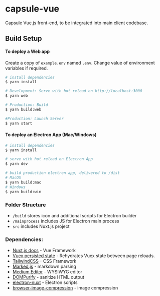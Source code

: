 # capsule-vue

Capsule Vue.js front-end, to be integrated into main client codebase.

## Build Setup

#### To deploy a Web app

Create a copy of `example.env` named `.env`. Change value of environment variables if required.

```bash
# install dependencies
$ yarn install

# Development: Serve with hot reload on http://localhost:3000
$ yarn web

# Production: Build
$ yarn build:web

#Production: Launch Server
$ yarn start
```

#### To deploy an Electron App (Mac/Windows)

```bash
# install dependencies
$ yarn install

# serve with hot reload on Electron App
$ yarn dev

# build production electron app, delivered to /dist
# MacOS
$ yarn build:mac
# Windows
$ yarn build:win
```

### Folder Structure

- `/build` stores icon and additional scripts for Electron builder
- `/mainprocess` includes JS for Electron main process
- `src` includes Nuxt.js project

### Dependencies:

- [Nuxt.js docs](https://nuxtjs.org) - Vue Framework
- [Vuex persisted state](https://www.npmjs.com/package/vuex-persistedstate) - Rehydrates Vuex state between page reloads.
- [TailwindCSS](https://tailwindcss.com) - CSS Framework
- [Marked.js](https://marked.js.org/) - markdown parsing
- [Medium Editor](https://github.com/yabwe/medium-editor) - WYSIWYG editor
- [DOMPurify](https://github.com/cure53/DOMPurify) - sanitize HTML output
- [electron-nuxt](https://github.com/webspaceteam/electron-nuxt) - Electron scripts
- [browser-image-compression](https://www.npmjs.com/package/browser-image-compression) - image compression
